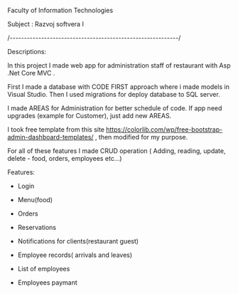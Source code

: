 Faculty of Information Technologies

Subject : Razvoj softvera I

/-----------------------------------------------------------/

Descriptions:

In this project I made web app for administration staff of restaurant with Asp .Net Core MVC .

First I made a database with CODE FIRST approach where i made models in Visual Studio. Then I used migrations for deploy database to
SQL server.

I made AREAS for Administration for better schedule of code. If app need upgrades (example for Customer), just add new AREAS.

I took free template from this site https://colorlib.com/wp/free-bootstrap-admin-dashboard-templates/ , then modified for my purpose.

For all of these features I made CRUD operation ( Adding, reading, update, delete - food, orders, employees etc...)

Features:

 - Login
 
 - Menu(food)
 
 - Orders
 
 - Reservations
 
 - Notifications for clients(restaurant guest)
 
 - Employee records( arrivals and leaves)
 
 - List of employees 
 
 - Employees paymant









